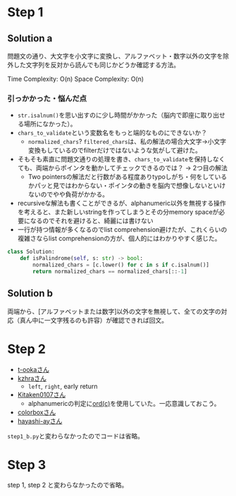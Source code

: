 # Step 1

## Solution a

問題文の通り、大文字を小文字に変換し、アルファベット・数字以外の文字を除外した文字列を反対から読んでも同じかどうか確認する方法。

Time Complexity: O(n)
Space Complexity: O(n)

### 引っかかった・悩んだ点

- `str.isalnum()`を思い出すのに少し時間がかかった（脳内で即座に取り出せる場所になかった）。
- `chars_to_validate`という変数名をもっと端的なものにできないか？
	- `normalized_chars`? `filtered_chars`は、私の解法の場合大文字->小文字変換もしているのでfilterだけではないような気がして避けた。
- そもそも素直に問題文通りの処理を書き、`chars_to_validate`を保持しなくても、両端からポインタを動かしてチェックできるのでは？ -> 2つ目の解法
	- Two pointersの解法だと行数がある程度ありtypoしがち・何をしているかパッと見ではわからない・ポインタの動きを脳内で想像しないといけないのでやや負荷がかかる。
- recursiveな解法も書くことができるが、alphanumeric以外を無視する操作を考えると、また新しいstringを作ってしまうとその分memory spaceが必要になるのでそれを避けると、綺麗には書けない
- 一行が持つ情報が多くなるのでlist comprehension避けたが、これくらいの複雑さならlist comprehensionの方が、個人的にはわかりやすく感じた。

```python
class Solution:
    def isPalindrome(self, s: str) -> bool:
        normalized_chars = [c.lower() for c in s if c.isalnum()]
        return normalized_chars == normalized_chars[::-1]
```

## Solution b

両端から、[アルファベットまたは数字]以外の文字を無視して、全ての文字の対応（真ん中に一文字残るのも許容）が確認できれば回文。

# Step 2

- [t-ookaさん](https://github.com/t-ooka/leetcode/pull/6)
- [kzhraさん](https://github.com/kzhra/Grind41/pull/5)
	- `left`, `right`, early return
- [Kitaken0107さん](https://github.com/Kitaken0107/GrindEasy/pull/8)
	- alphanumericの判定に[ord(c)](https://docs.python.org/3/library/functions.html#ord)を使用していた。一応意識しておこう。
- [colorboxさん](https://github.com/colorbox/leetcode/pull/7)
- [hayashi-ayさん](https://github.com/hayashi-ay/leetcode/pull/9)

`step1_b.py`と変わらなかったのでコードは省略。

# Step 3

step 1, step 2 と変わらなかったので省略。
